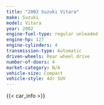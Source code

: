 ```yaml
---
title: "2002 Suzuki Vitara"
make: Suzuki
model: Vitara
year: 2002
engine-fuel-type: regular unleaded
engine-hp: 127
engine-cylinders: 4
transmission-type: Automatic
driven-wheels: Rear wheel drive
number-of-doors: 4
market-category: N/A
vehicle-size: Compact
vehicle-style: 4dr SUV
---
```


{{< car_info >}}
